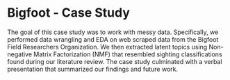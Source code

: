# Bigfoot - Case Study

The goal of this case study was to work with messy data. Specifically, we performed data wrangling and EDA on web scraped data from the Bigfoot Field Researchers Organization. We then extracted latent topics using Non-negative Matrix Factorization (NMF) that resembled sighting classifications found during our literature review. The case study culminated with a verbal presentation that summarized our findings and future work.
